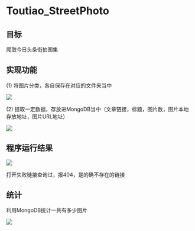 # Toutiao_StreetPhoto

## 目标
爬取今日头条街拍图集

## 实现功能
(1) 将图片分类，各自保存在对应的文件夹当中

![](https://i.imgur.com/xLPaUHj.jpg)

(2) 提取一定数据，存放进MongoDB当中（文章链接，标题，图片数，图片本地存放地址，图片URL地址）

![](https://i.imgur.com/cUFjaqq.jpg)

## 程序运行结果
![](https://i.imgur.com/yEdPf2D.jpg)

打开失败链接查询过，报404，是的确不存在的链接

## 统计
利用MongoDB统计一共有多少图片

![](https://i.imgur.com/0ob8gfy.jpg)